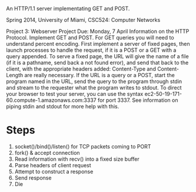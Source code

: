 An HTTP/1.1 server implementating GET and POST.

Spring 2014, University of Miami, CSC524: Computer Networks

Project 3: Webserver Project
Due: Monday, 7 April
Information on the HTTP Protocol.
Implement GET and POST.
For GET queries you will need to understand percent encoding.
First implement a server of fixed pages, then launch processes to handle the request, if it is a POST or a GET with a query appended.
To serve a fixed page, the URL will give the name of a file (if it is a pathname, send back a not found error), and send that back to the client, with the appropriate headers added: Content-Type and Content-Length are really necessary.
If the URL is a query or a POST, start the program named in the URL, send the query to the program through stdin and stream to the requester what the program writes to stdout.
To direct your browser to test your server, you can use the syntax ec2-50-19-171-60.compute-1.amazonaws.com:3337 for port 3337.
See information on piping stdin and stdout for more help with this.


# Steps

1. socket()/bind()/listen() for TCP packets coming to PORT
2. fork() & accept connection
3. Read information with recv() into a fixed size buffer
4. Parse headers of client request
5. Attempt to construct a response
6. Send response
7. Die

